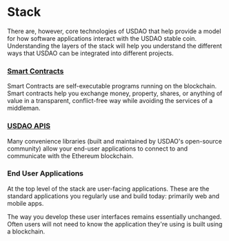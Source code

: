 # Stack

There are, however, core technologies of USDAO that help provide a model for how software applications interact with the USDAO stable coin. Understanding the layers of the stack will help you understand the different ways that USDAO can be integrated into different projects.

### [Smart Contracts](smart-contract-modules/)

Smart Contracts are self-executable programs running on the blockchain. Smart contracts help you exchange money, property, shares, or anything of value in a transparent, conflict-free way while avoiding the services of a middleman.

### [USDAO APIS](usdao-apis.md)

Many convenience libraries \(built and maintained by USDAO's open-source community\) allow your end-user applications to connect to and communicate with the Ethereum blockchain.

### End User Applications

At the top level of the stack are user-facing applications. These are the standard applications you regularly use and build today: primarily web and mobile apps.

The way you develop these user interfaces remains essentially unchanged. Often users will not need to know the application they're using is built using a blockchain.

